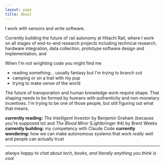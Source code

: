 ```yaml
---
layout: page
title: About
---
```


I work with sensors and write software.

Currently building the future of rail autonomy at Hitachi Rail, where I work on all stages of end-to-end research projects including technical research, hardware integration, data collection, prototype software design and implementation, and 

When I'm not wrighting code you might find me
- reading something... usually fantasy but I'm trying to branch out
- camping or on a trail with my pup
- trying to make sense of the world

The future of transporation and human knowledge work require shape. That shaping needs to be formed by humans with authenticity and non-monetary incentives. I'm trying to be one of those people, but still figuring out what that means.

**currently reading:** *The Intelligent Investor* by Benjamin Graham (because you're supposed to) and *The Blood Miror* (Lightbringer #4) by Brent Weeks
**currently building:** my competency with Claude Code
**currently wondering:** how we can make autonomous systems that work *really* well and people can actually trust

---

*always happy to chat about tech, books, and literally anything you think is cool*

